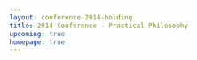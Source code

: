 ```yaml
---
layout: conference-2014-holding
title: 2014 Conference - Practical Philosophy
upcoming: true
homepage: true
---
```


